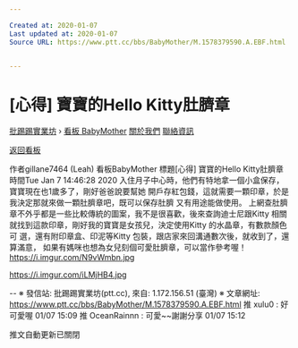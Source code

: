 ```yaml
---

Created at: 2020-01-07
Last updated at: 2020-01-07
Source URL: https://www.ptt.cc/bbs/BabyMother/M.1578379590.A.EBF.html


---
```


# [心得] 寶寶的Hello Kitty肚臍章


[批踢踢實業坊](https://www.ptt.cc/bbs/) › [看板 BabyMother](https://www.ptt.cc/bbs/BabyMother/index.html) [關於我們](https://www.ptt.cc/about.html) [聯絡資訊](https://www.ptt.cc/contact.html)

[返回看板](https://www.ptt.cc/bbs/BabyMother/index.html)

作者gillane7464 (Leah)
看板BabyMother
標題\[心得\] 寶寶的Hello Kitty肚臍章
時間Tue Jan 7 14:46:28 2020
入住月子中心時，他們有特地拿一個小盒保存，寶寶現在也1歲多了，剛好爸爸說要幫她 開戶存紅包錢，這就需要一顆印章，於是我決定那就來做一顆肚臍章吧，既可以保存肚臍 又有用途能做使用。 上網查肚臍章不外乎都是一些比較傳統的圖案，我不是很喜歡，後來查詢迪士尼跟Kitty 相關就找到這款印章，剛好我的寶寶是女孩兒，決定使用Kitty 的水晶章，有數款顏色可 選，還有附印章盒、印泥等Kitty 包裝，跟店家來回溝通數次後，就收到了，還算滿意， 如果有媽咪也想為女兒刻個可愛肚臍章，可以當作參考喔！ <https://i.imgur.com/N9vWmbn.jpg>

<https://i.imgur.com/iLMjHB4.jpg>

\-- ※ 發信站: 批踢踢實業坊(ptt.cc), 來自: 1.172.156.51 (臺灣) ※ 文章網址: <https://www.ptt.cc/bbs/BabyMother/M.1578379590.A.EBF.html>
推 xulu0 : 好可愛喔 01/07 15:09
推 OceanRainnn : 可愛~~謝謝分享 01/07 15:12

推文自動更新已關閉

